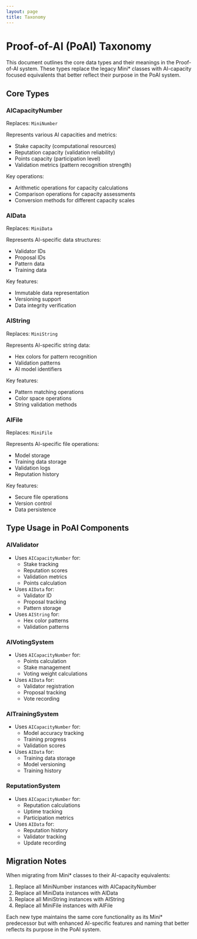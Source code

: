 ```yaml
---
layout: page
title: Taxonomy
---
```


# Proof-of-AI (PoAI) Taxonomy

This document outlines the core data types and their meanings in the Proof-of-AI system. These types replace the legacy Mini* classes with AI-capacity focused equivalents that better reflect their purpose in the PoAI system.

## Core Types

### AICapacityNumber
Replaces: `MiniNumber`

Represents various AI capacities and metrics:
- Stake capacity (computational resources)
- Reputation capacity (validation reliability)
- Points capacity (participation level)
- Validation metrics (pattern recognition strength)

Key operations:
- Arithmetic operations for capacity calculations
- Comparison operations for capacity assessments
- Conversion methods for different capacity scales

### AIData
Replaces: `MiniData`

Represents AI-specific data structures:
- Validator IDs
- Proposal IDs
- Pattern data
- Training data

Key features:
- Immutable data representation
- Versioning support
- Data integrity verification

### AIString
Replaces: `MiniString`

Represents AI-specific string data:
- Hex colors for pattern recognition
- Validation patterns
- AI model identifiers

Key features:
- Pattern matching operations
- Color space operations
- String validation methods

### AIFile
Replaces: `MiniFile`

Represents AI-specific file operations:
- Model storage
- Training data storage
- Validation logs
- Reputation history

Key features:
- Secure file operations
- Version control
- Data persistence

## Type Usage in PoAI Components

### AIValidator
- Uses `AICapacityNumber` for:
  - Stake tracking
  - Reputation scores
  - Validation metrics
  - Points calculation
- Uses `AIData` for:
  - Validator ID
  - Proposal tracking
  - Pattern storage
- Uses `AIString` for:
  - Hex color patterns
  - Validation patterns

### AIVotingSystem
- Uses `AICapacityNumber` for:
  - Points calculation
  - Stake management
  - Voting weight calculations
- Uses `AIData` for:
  - Validator registration
  - Proposal tracking
  - Vote recording

### AITrainingSystem
- Uses `AICapacityNumber` for:
  - Model accuracy tracking
  - Training progress
  - Validation scores
- Uses `AIData` for:
  - Training data storage
  - Model versioning
  - Training history

### ReputationSystem
- Uses `AICapacityNumber` for:
  - Reputation calculations
  - Uptime tracking
  - Participation metrics
- Uses `AIData` for:
  - Reputation history
  - Validator tracking
  - Update recording

## Migration Notes

When migrating from Mini* classes to their AI-capacity equivalents:
1. Replace all MiniNumber instances with AICapacityNumber
2. Replace all MiniData instances with AIData
3. Replace all MiniString instances with AIString
4. Replace all MiniFile instances with AIFile

Each new type maintains the same core functionality as its Mini* predecessor but with enhanced AI-specific features and naming that better reflects its purpose in the PoAI system.
